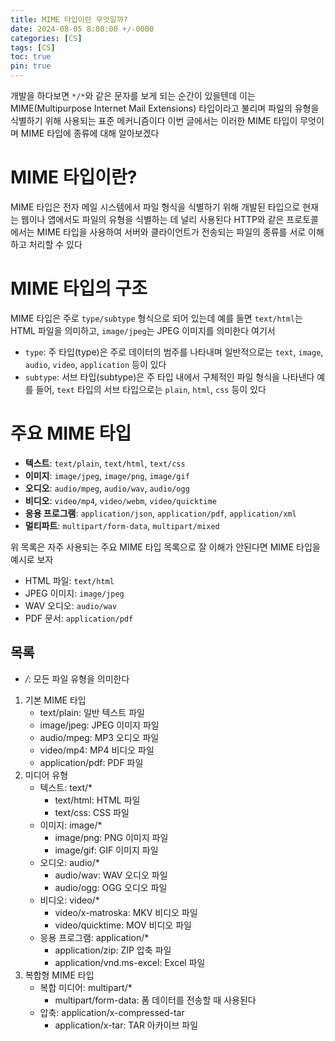 ```yaml
---
title: MIME 타입이란 무엇일까?
date: 2024-08-05 8:00:00 +/-0000
categories: [CS]
tags: [CS]
toc: true
pin: true
---
```


개발을 하다보면 `*/*`와 같은 문자를 보게 되는 순간이 있을텐데 이는 MIME(Multipurpose Internet Mail Extensions) 타입이라고 불리며 파일의 유형을 식별하기 위해 사용되는 표준 메커니즘이다 이번 글에서는 이러한 MIME 타입이 무엇이며 MIME 타입에 종류에 대해 알아보겠다

# MIME 타입이란?

MIME 타입은 전자 메일 시스템에서 파일 형식을 식별하기 위해 개발된 타입으로 현재는 웹이나 앱에서도 파일의 유형을 식별하는 데 널리 사용된다 HTTP와 같은 프로토콜에서는 MIME 타입을 사용하여 서버와 클라이언트가 전송되는 파일의 종류를 서로 이해하고 처리할 수 있다

# MIME 타입의 구조

MIME 타입은 주로 `type/subtype` 형식으로 되어 있는데 예를 들면 `text/html`는 HTML 파일을 의미하고, `image/jpeg`는 JPEG 이미지를 의미한다 여기서

- `type`: 주 타입(type)은 주로 데이터의 범주를 나타내며 일반적으로는 `text`, `image`, `audio`, `video`, `application` 등이 있다
- `subtype`: 서브 타입(subtype)은 주 타입 내에서 구체적인 파일 형식을 나타낸다 예를 들어, `text` 타입의 서브 타입으로는 `plain`, `html`, `css` 등이 있다

# 주요 MIME 타입

- **텍스트**: `text/plain`, `text/html`, `text/css`
- **이미지**: `image/jpeg`, `image/png`, `image/gif`
- **오디오**: `audio/mpeg`, `audio/wav`, `audio/ogg`
- **비디오**: `video/mp4`, `video/webm`, `video/quicktime`
- **응용 프로그램**: `application/json`, `application/pdf`, `application/xml`
- **멀티파트**: `multipart/form-data`, `multipart/mixed`

위 목록은 자주 사용되는 주요 MIME 타입 목록으로 잘 이해가 안된다면 MIME 타입을 예시로 보자

- HTML 파일: `text/html`
- JPEG 이미지: `image/jpeg`
- WAV 오디오: `audio/wav`
- PDF 문서: `application/pdf`

## 목록

* */*: 모든 파일 유형을 의미한다

1. 기본 MIME 타입
    * text/plain: 일반 텍스트 파일
    * image/jpeg: JPEG 이미지 파일
    * audio/mpeg: MP3 오디오 파일
    * video/mp4: MP4 비디오 파일
    * application/pdf: PDF 파일
2. 미디어 유형
    * 텍스트: text/*
        * text/html: HTML 파일
        * text/css: CSS 파일
    * 이미지: image/*
        * image/png: PNG 이미지 파일
        * image/gif: GIF 이미지 파일
    * 오디오: audio/*
        * audio/wav: WAV 오디오 파일
        * audio/ogg: OGG 오디오 파일
    * 비디오: video/*
        * video/x-matroska: MKV 비디오 파일
        * video/quicktime: MOV 비디오 파일
    * 응용 프로그램: application/*
        * application/zip: ZIP 압축 파일
        * application/vnd.ms-excel: Excel 파일
3. 복합형 MIME 타입
    * 복합 미디어: multipart/*
        * multipart/form-data: 폼 데이터를 전송할 때 사용된다
    * 압축: application/x-compressed-tar
        * application/x-tar: TAR 아카이브 파일